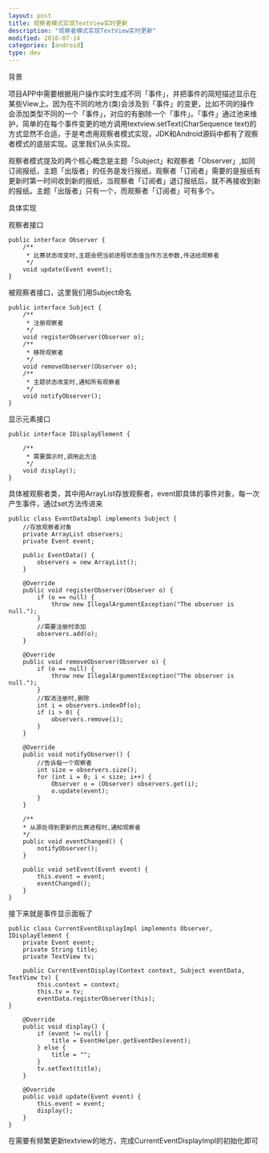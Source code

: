 ```yaml
---
layout: post
title: 观察者模式实现TextView实时更新
description: "观察者模式实现TextView实时更新"
modified: 2016-07-14
categories: [android]
type: dev
---
```


背景

项目APP中需要根据用户操作实时生成不同「事件」，并把事件的简短描述显示在某些View上。因为在不同的地方(类)会涉及到「事件」的变更，比如不同的操作会添加类型不同的一个「事件」，对应的有删除一个「事件」。「事件」通过池来维护，简单的在每个事件变更的地方调用textview.setText(CharSequence text)的方式显然不合适，于是考虑用观察者模式实现，JDK和Android源码中都有了观察者模式的底层实现。这里我们从头实现。

<!-- more -->

观察者模式提及的两个核心概念是主题「Subject」和观察者「Observer」,如同订阅报纸，主题「出版者」的任务是发行报纸，观察者「订阅者」需要的是报纸有更新时第一时间收到新的报纸，当观察者「订阅者」退订报纸后，就不再接收到新的报纸。主题「出版者」只有一个，而观察者「订阅者」可有多个。

具体实现

观察者接口

    public interface Observer {
        /**
         * 比赛状态改变时,主题会把当前进程状态值当作方法参数,传送给观察者
         */
        void update(Event event);
	}

被观察者接口，这里我们用Subject命名

    public interface Subject {
        /**
         * 注册观察者
         */
        void registerObserver(Observer o);
        /**
         * 移除观察者
         */
        void removeObserver(Observer o);
        /**
         * 主题状态改变时,通知所有观察者
         */
        void notifyObserver();
    }

显示元素接口

    public interface IDisplayElement {

        /**
         * 需要展示时,调用此方法
         */
    	void display();
	}

具体被观察者类，其中用ArrayList存放观察者，event即具体的事件对象，每一次产生事件，通过set方法传进来

    public class EventDataImpl implements Subject {
        //存放观察者对象
        private ArrayList observers;
        private Event event;

        public EventData() {
            observers = new ArrayList();
        }

       	@Override
        public void registerObserver(Observer o) {
            if (o == null) {
                throw new IllegalArgumentException("The observer is null.");
            }
            //需要注册时添加
            observers.add(o);
        }

        @Override
    	public void removeObserver(Observer o) {
        	if (o == null) {
            	throw new IllegalArgumentException("The observer is null.");
        	}
        	//取消注册时,删除
        	int i = observers.indexOf(o);
        	if (i > 0) {
            	observers.remove(i);
        	}
    	}

    	@Override
    	public void notifyObserver() {
        	//告诉每一个观察者
        	int size = observers.size();
        	for (int i = 0; i < size; i++) {
            	Observer o = (Observer) observers.get(i);
            	o.update(event);
        	}
    	}

    	/**
     	* 从源处得到更新的比赛进程时,通知观察者
     	*/
    	public void eventChanged() {
        	notifyObserver();
    	}

    	public void setEvent(Event event) {
        	this.event = event;
        	eventChanged();
    	}
	}

接下来就是事件显示面板了

	public class CurrentEventDisplayImpl implements Observer, IDisplayElement {
    	private Event event;
    	private String title;
    	private TextView tv;

    	public CurrentEventDisplay(Context context, Subject eventData, TextView tv) {
        	this.context = context;
        	this.tv = tv;
        	eventData.registerObserver(this);
    }

    	@Override
    	public void display() {
        	if (event != null) {
        	    title = EventHelper.getEventDes(event);
        	} else {
           		title = "";
        	}
        	tv.setText(title);
    	}

    	@Override
    	public void update(Event event) {
        	this.event = event;
        	display();
    	}
	}

在需要有频繁更新textview的地方，完成CurrentEventDisplayImpl的初始化即可
